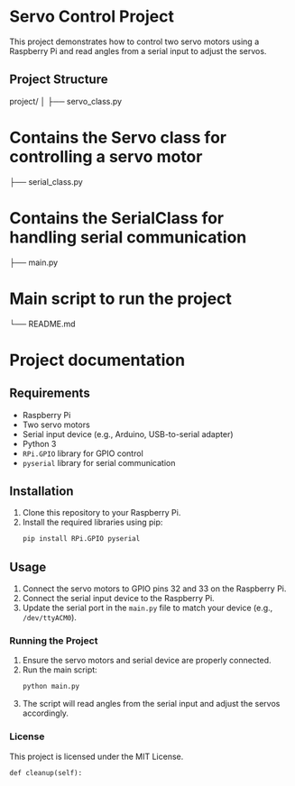 # Servo Control Project

This project demonstrates how to control two servo motors using a Raspberry Pi and read angles from a serial input to adjust the servos.

## Project Structure

project/
│
├── servo_class.py
# Contains the Servo class for controlling a servo motor
├── serial_class.py 
# Contains the SerialClass for handling serial communication
├── main.py 
# Main script to run the project
└── README.md
# Project documentation


## Requirements

- Raspberry Pi
- Two servo motors
- Serial input device (e.g., Arduino, USB-to-serial adapter)
- Python 3
- `RPi.GPIO` library for GPIO control
- `pyserial` library for serial communication

## Installation

1. Clone this repository to your Raspberry Pi.
2. Install the required libraries using pip:
    ```bash
    pip install RPi.GPIO pyserial
    ```

## Usage

1. Connect the servo motors to GPIO pins 32 and 33 on the Raspberry Pi.
2. Connect the serial input device to the Raspberry Pi.
3. Update the serial port in the `main.py` file to match your device (e.g., `/dev/ttyACM0`).

### Running the Project

1. Ensure the servo motors and serial device are properly connected.
2. Run the main script:
    ```bash
    python main.py
    ```
3. The script will read angles from the serial input and adjust the servos accordingly.

### License
This project is licensed under the MIT License.

    def cleanup(self):
